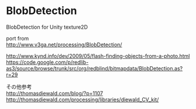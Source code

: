 # BlobDetection
BlobDetection for Unity texture2D

port from  
http://www.v3ga.net/processing/BlobDetection/

http://www.kynd.info/dev/2009/05/flash-finding-objects-from-a-photo.html  
https://code.google.com/p/redlib-as3/source/browse/trunk/src/org/redblind/bitmapdata/BlobDetection.as?r=29  

その他参考  
http://thomasdiewald.com/blog/?p=1107  
http://thomasdiewald.com/processing/libraries/diewald_CV_kit/  
